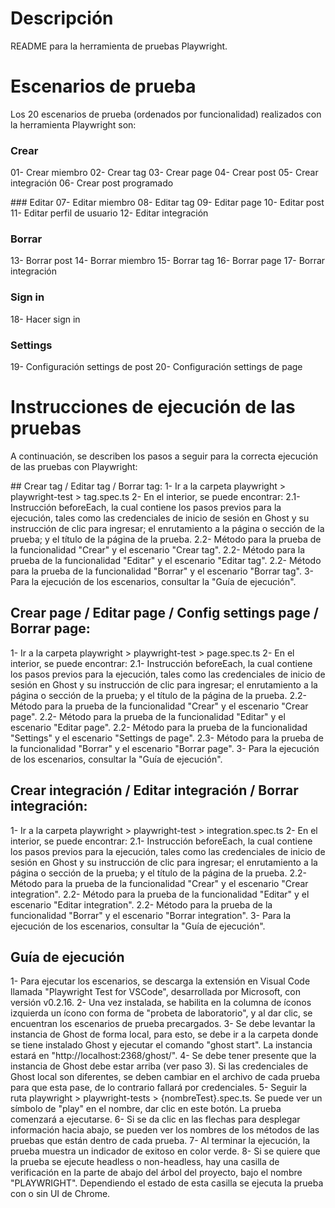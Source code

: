 # Descripción
README para la herramienta de pruebas Playwright.

# Escenarios de prueba
Los 20 escenarios de prueba (ordenados por funcionalidad) realizados con la herramienta Playwright son:

### Crear
01- Crear miembro
02- Crear tag
03- Crear page
04- Crear post
05- Crear integración
06- Crear post programado

### Editar
07- Editar miembro
08- Editar tag
09- Editar page
10- Editar post
11- Editar perfil de usuario
12- Editar integración

### Borrar
13- Borrar post
14- Borrar miembro
15- Borrar tag
16- Borrar page
17- Borrar integración

### Sign in
18- Hacer sign in

### Settings
19- Configuración settings de post
20- Configuración settings de page

# Instrucciones de ejecución de las pruebas
A continuación, se describen los pasos a seguir para la correcta ejecución de las pruebas con Playwright:

## Crear tag / Editar tag / Borrar tag:
1- Ir a la carpeta playwright > playwright-test > tag.spec.ts
2- En el interior, se puede encontrar:
2.1- Instrucción beforeEach, la cual contiene los pasos previos para la ejecución, tales como las credenciales de inicio de sesión en Ghost y su instrucción de clic para ingresar; el enrutamiento a la página o sección de la prueba; y el título de la página de la prueba.
2.2- Método para la prueba de la funcionalidad "Crear" y el escenario "Crear tag".
2.2- Método para la prueba de la funcionalidad "Editar" y el escenario "Editar tag".
2.2- Método para la prueba de la funcionalidad "Borrar" y el escenario "Borrar tag".
3- Para la ejecución de los escenarios, consultar la "Guía de ejecución".

## Crear page / Editar page / Config settings page / Borrar page:
1- Ir a la carpeta playwright > playwright-test > page.spec.ts
2- En el interior, se puede encontrar:
2.1- Instrucción beforeEach, la cual contiene los pasos previos para la ejecución, tales como las credenciales de inicio de sesión en Ghost y su instrucción de clic para ingresar; el enrutamiento a la página o sección de la prueba; y el título de la página de la prueba.
2.2- Método para la prueba de la funcionalidad "Crear" y el escenario "Crear page".
2.2- Método para la prueba de la funcionalidad "Editar" y el escenario "Editar page".
2.2- Método para la prueba de la funcionalidad "Settings" y el escenario "Settings de page".
2.3- Método para la prueba de la funcionalidad "Borrar" y el escenario "Borrar page".
3- Para la ejecución de los escenarios, consultar la "Guía de ejecución".

## Crear integración / Editar integración / Borrar integración:
1- Ir a la carpeta playwright > playwright-test > integration.spec.ts
2- En el interior, se puede encontrar:
2.1- Instrucción beforeEach, la cual contiene los pasos previos para la ejecución, tales como las credenciales de inicio de sesión en Ghost y su instrucción de clic para ingresar; el enrutamiento a la página o sección de la prueba; y el título de la página de la prueba.
2.2- Método para la prueba de la funcionalidad "Crear" y el escenario "Crear integration".
2.2- Método para la prueba de la funcionalidad "Editar" y el escenario "Editar integration".
2.2- Método para la prueba de la funcionalidad "Borrar" y el escenario "Borrar integration".
3- Para la ejecución de los escenarios, consultar la "Guía de ejecución".

## Guía de ejecución
1- Para ejecutar los escenarios, se descarga la extensión en Visual Code llamada "Playwright Test for VSCode", desarrollada por Microsoft, con versión v0.2.16.
2- Una vez instalada, se habilita en la columna de íconos izquierda un ícono con forma de "probeta de laboratorio", y al dar clic, se encuentran los escenarios de prueba precargados.
3- Se debe levantar la instancia de Ghost de forma local, para esto, se debe ir a la carpeta donde se tiene instalado Ghost y ejecutar el comando "ghost start". La instancia estará en "http://localhost:2368/ghost/".
4- Se debe tener presente que la instancia de Ghost debe estar arriba (ver paso 3). Si las credenciales de Ghost local son diferentes, se deben cambiar en el archivo de cada prueba para que esta pase, de lo contrario fallará por credenciales.
5- Seguir la ruta playwright > playwright-tests > {nombreTest}.spec.ts. Se puede ver un símbolo de "play" en el nombre, dar clic en este botón. La prueba comenzará a ejecutarse.
6- Si se da clic en las flechas para desplegar información hacia abajo, se pueden ver los nombres de los métodos de las pruebas que están dentro de cada prueba.
7- Al terminar la ejecución, la prueba muestra un indicador de exitoso en color verde.
8- Si se quiere que la prueba se ejecute headless o non-headless, hay una casilla de verificación en la parte de abajo del árbol del proyecto, bajo el nombre "PLAYWRIGHT". Dependiendo el estado de esta casilla se ejecuta la prueba con o sin UI de Chrome.
